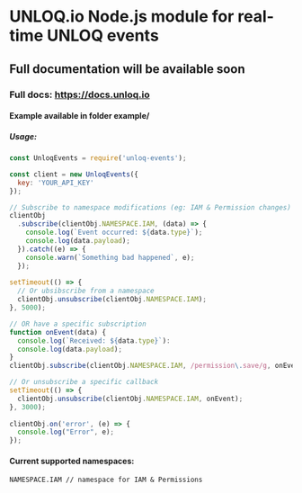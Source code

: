 # UNLOQ.io Node.js module for real-time UNLOQ events
## Full documentation will be available soon

### Full docs: https://docs.unloq.io

#### Example available in folder example/

##### Usage:
~~~~javascript
const UnloqEvents = require('unloq-events');

const client = new UnloqEvents({
  key: 'YOUR_API_KEY'
});

// Subscribe to namespace modifications (eg: IAM & Permission changes)
clientObj
  .subscribe(clientObj.NAMESPACE.IAM, (data) => {
    console.log(`Event occurred: ${data.type}`);
    console.log(data.payload);
  }).catch((e) => {
    console.warn(`Something bad happened`, e);
  });
  
setTimeout(() => {
  // Or ubsibscribe from a namespace
  clientObj.unsubscribe(clientObj.NAMESPACE.IAM);
}, 5000);

// OR have a specific subscription
function onEvent(data) {
  console.log(`Received: ${data.type}`):
  console.log(data.payload);
}
clientObj.subscribe(clientObj.NAMESPACE.IAM, /permission\.save/g, onEvent);

// Or unsubscribe a specific callback
setTimeout(() => {
  clientObj.unsubscribe(clientObj.NAMESPACE.IAM, onEvent);
}, 3000);
  
clientObj.on('error', (e) => {
  console.log("Error", e);
});
~~~~

#### Current supported namespaces:
`
NAMESPACE.IAM // namespace for IAM & Permissions
`
